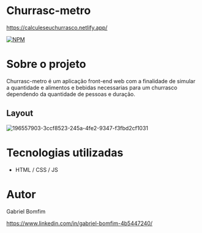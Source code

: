 # Churrasc-metro
https://calculeseuchurrasco.netlify.app/

[![NPM](https://img.shields.io/npm/l/react)](https://github.com/Gbxiis/Churrasc-metro-/blob/main/LICENCE) 

# Sobre o projeto

Churrasc-metro é um aplicação front-end web com a finalidade de simular a quantidade e alimentos e bebidas necessarias para um churrasco dependendo da quantidade de pessoas e duração.

## Layout
![196557903-3ccf8523-245a-4fe2-9347-f3fbd2cf1031](https://user-images.githubusercontent.com/110855086/216650006-a16cb252-8f13-493a-8c4d-731d5cc9035a.gif)







# Tecnologias utilizadas
- HTML / CSS / JS 

# Autor

Gabriel Bomfim

https://www.linkedin.com/in/gabriel-bomfim-4b5447240/
